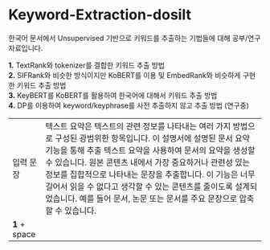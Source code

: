 # Keyword-Extraction-dosilt

한국어 문서에서 Unsupervised 기반으로 키워드를 추출하는 기법들에 대해 공부/연구 자료입니다.  

**1.** TextRank와 tokenizer를 결합한 키워드 추출 방법  
**2.** SIFRank와 비슷한 방식이지만 KoBERT를 이용 및 EmbedRank와 비슷하게 구현한 키워드 추출 방법  
**3.** KeyBERT를 KoBERT를 활용하여 한국어에 대해서 키워드 추출 방법  
**4.** DP를 이용하여 keyword/keyphrase를 사전 추출하지 않고 추출 방법 (연구중)
  
<table>
  <tr>
    <td>   입력 문장   </td>
    <td colspan="10"> 텍스트 요약은 텍스트의 관련 정보를 나타내는 여러 가지 방법으로 구성된 광범위한 항목입니다. 이 설명서에 설명된 문서 요약 기능을 통해 추출 텍스트 요약을 사용하여 문서의 요약을 생성할 수 있습니다. 원본 콘텐츠 내에서 가장 중요하거나 관련성 있는 정보를 집합적으로 나타내는 문장을 추출합니다. 이 기능은 너무 길어서 읽을 수 없다고 생각할 수 있는 콘텐츠를 줄이도록 설계되었습니다. 예를 들어 문서, 논문 또는 문서를 주요 문장으로 압축할 수 있습니다. </td>
  </tr>
    <td>   <b>1</b> + space   </td>
    <td>
  <tr>
  </tr>
  
</table>
